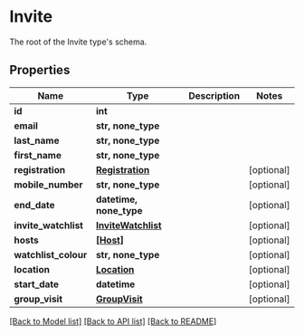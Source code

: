 # Invite

The root of the Invite type's schema.

## Properties
Name | Type | Description | Notes
------------ | ------------- | ------------- | -------------
**id** | **int** |  | 
**email** | **str, none_type** |  | 
**last_name** | **str, none_type** |  | 
**first_name** | **str, none_type** |  | 
**registration** | [**Registration**](Registration.md) |  | [optional] 
**mobile_number** | **str, none_type** |  | [optional] 
**end_date** | **datetime, none_type** |  | [optional] 
**invite_watchlist** | [**InviteWatchlist**](InviteWatchlist.md) |  | [optional] 
**hosts** | [**[Host]**](Host.md) |  | [optional] 
**watchlist_colour** | **str, none_type** |  | [optional] 
**location** | [**Location**](Location.md) |  | [optional] 
**start_date** | **datetime** |  | [optional] 
**group_visit** | [**GroupVisit**](GroupVisit.md) |  | [optional] 

[[Back to Model list]](../README.md#documentation-for-models) [[Back to API list]](../README.md#documentation-for-api-endpoints) [[Back to README]](../README.md)


